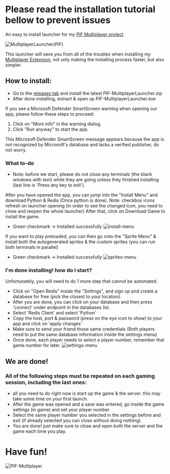 # Please read the installation tutorial bellow to prevent issues

An easy to install launcher for my [PIF Multiplayer project](https://github.com/NoamRothschild/infinitefusion-multiplayer)

![MultiplayerLauncher(PIF)](https://github.com/NoamRothschild/MultiplayerLauncher/assets/98104540/ee687fd7-4f34-4011-adf1-7fef7b50ed7f)

This launcher will save you from all of the troubles when installing my [Multiplayer Extension](https://github.com/NoamRothschild/infinitefusion-multiplayer), not only making the installing process faster, but also simpler.

## How to install:
- Go to the [releases tab](https://github.com/NoamRothschild/MultiplayerLauncher/releases) and install the latest PIF-MultiplayerLauncher.zip
- After done installing, extract & open up PIF-MultiplayerLauncher.exe
  
If you see a Microsoft Defender SmartScreen warning when opening our app, please follow these steps to proceed:
1. Click on "More info" in the warning dialog.
2. Click "Run anyway" to start the app.

This Microsoft Defender SmartScreen message appears because the app is not recognized by Microsoft's database and lacks a verified publisher, do not worry.

### What to-do
- Note: before we start, please do not close any terminals (the black windows with text) while they are going unless they finished installing (last line is 'Press any key to exit').

After you have opened the app, you can jump into the "Install Menu" and download Python & Redis (Once python is done).
Note: checkbox icons refresh on launcher opening (in order to see the changed icon, you need to close and reopen the whole launcher)
After that, click on Download Game to install the game.
- Green checkmark -> Installed successfully
![install-menu](https://github.com/NoamRothschild/MultiplayerLauncher/assets/98104540/60b33e53-e71f-411f-b5a1-a3a0dc89b7ef)

If you want to play preloaded, you can then go onto the "Sprite Menu" & install both the autogenerated sprites & the custom sprites (you can run both terminals in parallel)
- Green checkmark -> Installed successfully
![sprites-menu](https://github.com/NoamRothschild/MultiplayerLauncher/assets/98104540/c8f02c2c-c317-4a1d-aa05-523a3eb27a28)

### I'm done installing! how do I start?

Unfortunately, you will need to do 1 more step that cannot be automated.
- Click on "Open Redis" inside the "Settings", and sign up and create a database for free (pick the closest to your location).
- After you are done, you can click on your database and then press 'connect' under endpoint in the databases list.
- Select 'Redis Client' and select 'Python'
- Copy the host, port & password (press on the eye icon to show) to your app and click on 'apply changes'
- Make sure to send your friend those same credentials (Both players need to put the same database information inside the settings menu)
- Once done, each player needs to select a player number, remember that game number for later.
![settings-menu](https://github.com/NoamRothschild/MultiplayerLauncher/assets/98104540/ace70c2d-6f0a-4020-a72a-bf50316b6408)


## We are done!
### **All of the following steps must be repeated on each gaming session, including the last ones:**

- all you need to do right now is start up the game & the server. this may take some time on your first launch.
- After the game was opened and a save was entered, go inside the game settings (in game) and set your player number
- Select the same player number you selected in the settings before and exit (if already selected you can close without doing nothing)
- You are done! just make sure to close and open both the server and the game each time you play.
  
# Have fun!

![PIF-Multiplayer](https://github.com/NoamRothschild/MultiplayerLauncher/assets/98104540/83c93162-1f22-4098-83d0-73a615027240)

